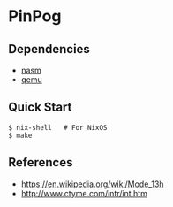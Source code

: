 # PinPog

## Dependencies

- [nasm]
- [qemu]

## Quick Start

```console
$ nix-shell   # For NixOS
$ make
```

<!-- TODO(#15): game controls are not documented -->

## References

- https://en.wikipedia.org/wiki/Mode_13h
- http://www.ctyme.com/intr/int.htm

[nasm]: https://www.nasm.us/
[qemu]: https://www.qemu.org/
